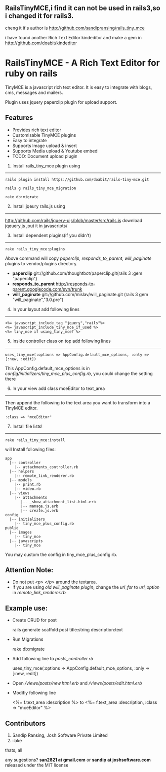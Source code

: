 RailsTinyMCE,i find it can not be used in rails3,so i changed it for rails3.
----------------------------------------------------------------------
cheng it
it's author is http://github.com/sandipransing/rails_tiny_mce

i have found another Rich Text Editor kindeditor and make a gem in http://github.com/doabit/kindeditor


# RailsTinyMCE - A Rich Text Editor for ruby on rails

TinyMCE is a javascript rich text editor. It is easy to integrate with blogs, cms, messages and mailers.

Plugin uses jquery paperclip plugin for upload support.

Features
--------------

- Provides rich text editor 
- Customisable TinyMCE plugins
- Easy to integrate
- Supports Image upload & insert
- Supports Media upload & Youtube embed 
- TODO: Document upload plugin

1. Install rails_tiny_mce plugin using
--------------------- 
   	rails plugin install https://github.com/doabit/rails-tiny-mce.git
 
    rails g rails_tiny_mce_migration
    
    rake db:migrate
 
2. Install jqeury rails.js using
----------------
  http://github.com/rails/jquery-ujs/blob/master/src/rails.js 
download jqeuery.js ,put it in javascripts/
 
3. Install dependent plugins(if you didn\'t)
---------------------
    rake rails_tiny_mce:plugins
 
Above command will copy *paperclip, responds_to_parent, will_paginate* plugins to vendor/plugins directory.
 
- **paperclip** git://github.com/thoughtbot/paperclip.git(rails 3 :gem "paperclip")
- **responds_to_parent** http://responds-to-parent.googlecode.com/svn/trunk
- **will_paginate** git://github.com/mislav/will_paginate.git (rails 3 gem "will_paginate","3.0.pre")
 
4. In your layout add following lines
-----------------------
    <%= javascript_include_tag "jquery","rails"%>
    <%= javascript_include_tiny_mce_if_used %>
    <%= tiny_mce if using_tiny_mce? %>
 
5. Inside controller class on top add following lines
-------------------------------------
    uses_tiny_mce(:options => AppConfig.default_mce_options, :only => [:new, :edit])
 
This AppConfig.default_mce_options is in *config/initializers/tiny_mce_plus_config.rb*, you could change the setting there
 
6. In your view add class mceEditor to text_area
-----------------------------
Then append the following to the text area you want to transform into a TinyMCE editor.
 
    :class => "mceEditor"
 
7. Install file lists!
-------------------------
    rake rails_tiny_mce:install
 
will Install following files:
 
    app
      |-- controller
        |-- attachments_controller.rb
      |-- helpers
        |-- remote_link_renderer.rb
      |-- models
        |-- print.rb
        |-- video.rb
      |-- views
        |-- attachments
           |-- _show_attachment_list.html.erb
		   |-- manage.js.erb
		   |-- create.js.erb
    config
      |-- initializers
        |-- tiny_mce_plus_config.rb
    public
      |-- images
        |-- tiny_mce
      |-- javascripts
        |-- tiny_mce
 
You may custom the config in tiny_mce_plus_config.rb.
 
## Attention Note:
* Do not put *\<p> \</p>* around the textarea.
* If you are using *old will_paginate plugin*, change the *url_for* to *url_option* in *remote_link_renderer.rb*
 
## Example use:

- Create CRUD for post
    
    rails generate scaffold post title:string description:text
 
- Run Migrations
    
    rake db:migrate
 
- Add following line to *posts_controller.rb*
    
    uses_tiny_mce(:options => AppConfig.default_mce_options, :only => [:new, :edit])
 
- Open */views/posts/new.html.erb* and */views/posts/edit.html.erb*

- Modifiy following line
    
    <%= f.text_area :description %>
to
    <%= f.text_area :description, :class => "mceEditor" %>
 
## Contributors

1. Sandip Ransing, Josh Software Private Limited
2. ilake

thats, all

any sugestions? **san2821 at gmail.com** or **sandip at joshsoftware.com** released under the MIT license
